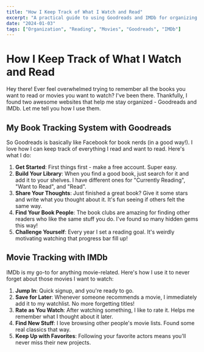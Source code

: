 ```yaml
---
title: "How I Keep Track of What I Watch and Read"
excerpt: "A practical guide to using Goodreads and IMDb for organizing your entertainment wishlist."
date: "2024-01-03"
tags: ["Organization", "Reading", "Movies", "Goodreads", "IMDb"]
---
```


# How I Keep Track of What I Watch and Read

Hey there! Ever feel overwhelmed trying to remember all the books you want to read or movies you want to watch? I've been there. Thankfully, I found two awesome websites that help me stay organized - Goodreads and IMDb. Let me tell you how I use them.

## My Book Tracking System with Goodreads

So Goodreads is basically like Facebook for book nerds (in a good way!). I love how I can keep track of everything I read and want to read. Here's what I do:

1. **Get Started**: First things first - make a free account. Super easy.
2. **Build Your Library**: When you find a good book, just search for it and add it to your shelves. I have different ones for "Currently Reading", "Want to Read", and "Read".
3. **Share Your Thoughts**: Just finished a great book? Give it some stars and write what you thought about it. It's fun seeing if others felt the same way.
4. **Find Your Book People**: The book clubs are amazing for finding other readers who like the same stuff you do. I've found so many hidden gems this way!
5. **Challenge Yourself**: Every year I set a reading goal. It's weirdly motivating watching that progress bar fill up!

## Movie Tracking with IMDb

IMDb is my go-to for anything movie-related. Here's how I use it to never forget about those movies I want to watch:

1. **Jump In**: Quick signup, and you're ready to go.
2. **Save for Later**: Whenever someone recommends a movie, I immediately add it to my watchlist. No more forgetting titles!
3. **Rate as You Watch**: After watching something, I like to rate it. Helps me remember what I thought about it later.
4. **Find New Stuff**: I love browsing other people's movie lists. Found some real classics that way.
5. **Keep Up with Favorites**: Following your favorite actors means you'll never miss their new projects.